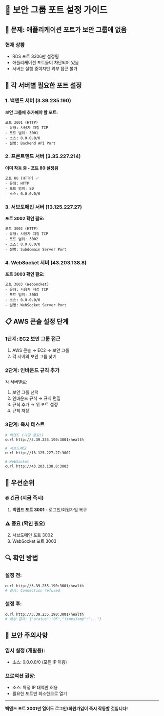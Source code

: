 # 🔧 보안 그룹 포트 설정 가이드

## 🚨 문제: 애플리케이션 포트가 보안 그룹에 없음

### 현재 상황
- RDS 포트 3306만 설정됨
- 애플리케이션 포트들이 차단되어 있음
- 서버는 실행 중이지만 외부 접근 불가

## 🔧 각 서버별 필요한 포트 설정

### 1. 백엔드 서버 (3.39.235.190)
**보안 그룹에 추가해야 할 포트:**
```
포트 3001 (HTTP)
- 유형: 사용자 지정 TCP
- 포트 범위: 3001
- 소스: 0.0.0.0/0
- 설명: Backend API Port
```

### 2. 프론트엔드 서버 (3.35.227.214) 
**이미 작동 중 - 포트 80 설정됨**
```
포트 80 (HTTP) ✅
- 유형: HTTP
- 포트 범위: 80
- 소스: 0.0.0.0/0
```

### 3. 서브도메인 서버 (13.125.227.27)
**포트 3002 확인 필요:**
```
포트 3002 (HTTP)
- 유형: 사용자 지정 TCP
- 포트 범위: 3002
- 소스: 0.0.0.0/0
- 설명: Subdomain Server Port
```

### 4. WebSocket 서버 (43.203.138.8)
**포트 3003 확인 필요:**
```
포트 3003 (WebSocket)
- 유형: 사용자 지정 TCP
- 포트 범위: 3003
- 소스: 0.0.0.0/0
- 설명: WebSocket Server Port
```

## 📋 AWS 콘솔 설정 단계

### 1단계: EC2 보안 그룹 접근
1. AWS 콘솔 → EC2 → 보안 그룹
2. 각 서버의 보안 그룹 찾기

### 2단계: 인바운드 규칙 추가
각 서버별로:
1. 보안 그룹 선택
2. 인바운드 규칙 → 규칙 편집
3. 규칙 추가 → 위 포트 설정
4. 규칙 저장

### 3단계: 즉시 테스트
```bash
# 백엔드 (가장 중요!)
curl http://3.39.235.190:3001/health

# 서브도메인
curl http://13.125.227.27:3002

# WebSocket
curl http://43.203.138.8:3003
```

## 🎯 우선순위

### 🔥 긴급 (지금 즉시)
1. **백엔드 포트 3001** - 로그인/회원가입 복구

### ⚠️ 중요 (확인 필요)
2. 서브도메인 포트 3002
3. WebSocket 포트 3003

## 🔍 확인 방법

### 설정 전:
```bash
curl http://3.39.235.190:3001/health
# 결과: Connection refused
```

### 설정 후:
```bash
curl http://3.39.235.190:3001/health
# 예상 결과: {"status":"OK","timestamp":"..."}
```

## 🚨 보안 주의사항

### 임시 설정 (개발용):
- 소스: 0.0.0.0/0 (모든 IP 허용)

### 프로덕션 권장:
- 소스: 특정 IP 대역만 허용
- 필요한 포트만 최소한으로 열기

---

**백엔드 포트 3001만 열어도 로그인/회원가입이 즉시 작동할 것입니다!**
